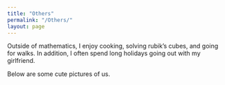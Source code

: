 ```yaml
---
title: "Others"
permalink: "/Others/"
layout: page
---
```


Outside of mathematics, I enjoy cooking, solving rubik’s cubes, and going for walks. In addition, I often spend long holidays going out with my girlfriend.

Below are some cute pictures of us.

